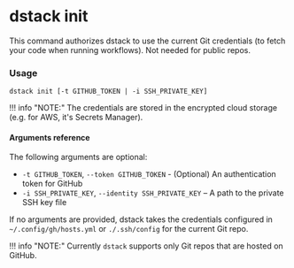 # dstack init

This command authorizes dstack to use the current Git credentials (to fetch your code when running workflows).
Not needed for public repos.

### Usage

```shell
dstack init [-t GITHUB_TOKEN | -i SSH_PRIVATE_KEY]
```

!!! info "NOTE:"
    The credentials are stored in the encrypted cloud storage (e.g. for AWS, it's Secrets Manager).

#### Arguments reference

The following arguments are optional:

- `-t GITHUB_TOKEN`, `--token GITHUB_TOKEN` - (Optional) An authentication token for GitHub
- `-i SSH_PRIVATE_KEY`, `--identity SSH_PRIVATE_KEY` – A path to the private SSH key file 

If no arguments are provided, dstack takes the credentials configured in
    `~/.config/gh/hosts.yml` or `./.ssh/config` for the current Git repo.

!!! info "NOTE:"
    Currently `dstack` supports only Git repos that are hosted on GitHub.